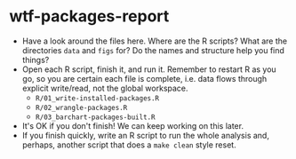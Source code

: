 # wtf-packages-report

* Have a look around the files here. Where are the R scripts? What are the directories `data` and `figs` for? Do the names and structure help you find things?
* Open each R script, finish it, and run it. Remember to restart R as you go, so you are certain each file is complete, i.e. data flows through explicit write/read, not the global workspace.
  - `R/01_write-installed-packages.R`
  - `R/02_wrangle-packages.R`
  - `R/03_barchart-packages-built.R`
* It's OK if you don't finish! We can keep working on this later.
* If you finish quickly, write an R script to run the whole analysis and, perhaps, another script that does a `make clean` style reset.
